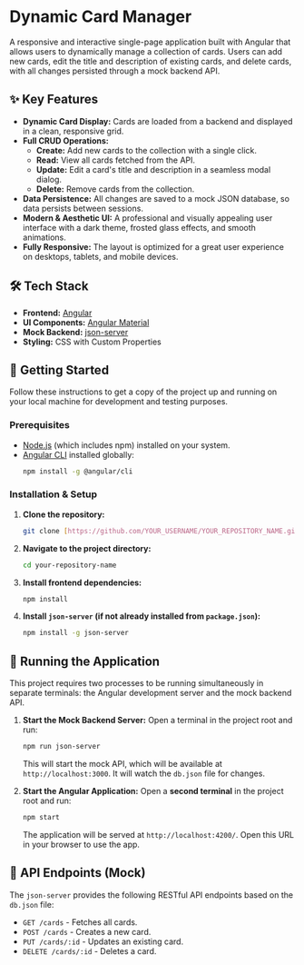 # Dynamic Card Manager

A responsive and interactive single-page application built with Angular that allows users to dynamically manage a collection of cards. Users can add new cards, edit the title and description of existing cards, and delete cards, with all changes persisted through a mock backend API.

<!-- You can replace this with a real screenshot or GIF of your app -->

## ✨ Key Features

* **Dynamic Card Display:** Cards are loaded from a backend and displayed in a clean, responsive grid.
* **Full CRUD Operations:**
    * **Create:** Add new cards to the collection with a single click.
    * **Read:** View all cards fetched from the API.
    * **Update:** Edit a card's title and description in a seamless modal dialog.
    * **Delete:** Remove cards from the collection.
* **Data Persistence:** All changes are saved to a mock JSON database, so data persists between sessions.
* **Modern & Aesthetic UI:** A professional and visually appealing user interface with a dark theme, frosted glass effects, and smooth animations.
* **Fully Responsive:** The layout is optimized for a great user experience on desktops, tablets, and mobile devices.

## 🛠️ Tech Stack

* **Frontend:** [Angular](https://angular.io/)
* **UI Components:** [Angular Material](https://material.angular.io/)
* **Mock Backend:** [json-server](https://github.com/typicode/json-server)
* **Styling:** CSS with Custom Properties

## 🚀 Getting Started

Follow these instructions to get a copy of the project up and running on your local machine for development and testing purposes.

### Prerequisites

* [Node.js](https://nodejs.org/) (which includes npm) installed on your system.
* [Angular CLI](https://angular.io/cli) installed globally:
    ```sh
    npm install -g @angular/cli
    ```

### Installation & Setup

1.  **Clone the repository:**
    ```sh
    git clone [https://github.com/YOUR_USERNAME/YOUR_REPOSITORY_NAME.git](https://github.com/YOUR_USERNAME/YOUR_REPOSITORY_NAME.git)
    ```
2.  **Navigate to the project directory:**
    ```sh
    cd your-repository-name
    ```
3.  **Install frontend dependencies:**
    ```sh
    npm install
    ```
4.  **Install `json-server` (if not already installed from `package.json`):**
    ```sh
    npm install -g json-server
    ```

## 🏃 Running the Application

This project requires two processes to be running simultaneously in separate terminals: the Angular development server and the mock backend API.

1.  **Start the Mock Backend Server:**
    Open a terminal in the project root and run:
    ```sh
    npm run json-server
    ```
    This will start the mock API, which will be available at `http://localhost:3000`. It will watch the `db.json` file for changes.

2.  **Start the Angular Application:**
    Open a **second terminal** in the project root and run:
    ```sh
    npm start
    ```
    The application will be served at `http://localhost:4200/`. Open this URL in your browser to use the app.

## 📝 API Endpoints (Mock)

The `json-server` provides the following RESTful API endpoints based on the `db.json` file:

* `GET /cards` - Fetches all cards.
* `POST /cards` - Creates a new card.
* `PUT /cards/:id` - Updates an existing card.
* `DELETE /cards/:id` - Deletes a card.
